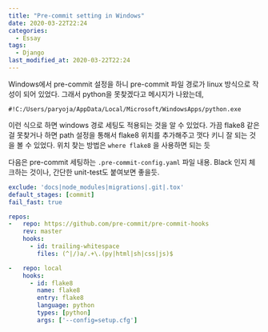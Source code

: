 ```yaml
---
title: "Pre-commit setting in Windows"
date: 2020-03-22T22:24
categories:
  - Essay
tags:
  - Django
last_modified_at: 2020-03-22T22:24
---
```


Windows에서 pre-commit 설정을 하니 pre-commit 파일 경로가 linux 방식으로 작성이 되어 있었다.
그래서 python을 못찾겠다고 메시지가 나왔는데,
```shell script
#!C:/Users/paryoja/AppData/Local/Microsoft/WindowsApps/python.exe
```
이런 식으로 하면 windows 경로 세팅도 적용되는 것을 알 수 있었다.
가끔 flake8 같은 걸 못찾거나 하면 path 설정을 통해서 flake8 위치를 추가해주고 껏다 키니 잘 되는 것을 볼 수 있었다.
위치 찾는 방법은  `where flake8` 을 사용하면 되는 듯 


다음은 pre-commit 세팅하는 `.pre-commit-config.yaml` 파일 내용.
Black 인지 체크하는 것이나, 간단한 unit-test도 붙여보면 좋을듯.

```yaml
exclude: 'docs|node_modules|migrations|.git|.tox'
default_stages: [commit]
fail_fast: true

repos:
-   repo: https://github.com/pre-commit/pre-commit-hooks
    rev: master
    hooks:
      - id: trailing-whitespace
        files: (^|/)a/.+\.(py|html|sh|css|js)$

-   repo: local
    hooks:
      - id: flake8
        name: flake8
        entry: flake8
        language: python
        types: [python]
        args: ['--config=setup.cfg']

``` 